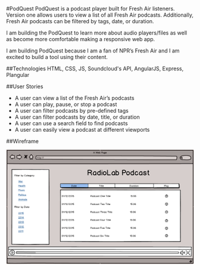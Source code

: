 #PodQuest
PodQuest is a podcast player built for Fresh Air listeners. Version one allows users to view a list of all Fresh Air podcasts. Additionally, Fresh Air podcasts can be filtered by tags, date, or duration. 

I am building the PodQuest to learn more about audio players/files as well as become more comfortable making a responsive web app. 

I am building PodQuest because I am a fan of NPR’s Fresh Air and I am excited to build a tool using their content.

##Technologies
HTML, CSS, JS, Soundcloud's API, AngularJS, Express, Plangular

##User Stories

- A user can view a list of the Fresh Air’s podcasts
- A user can play, pause, or stop a podcast
- A user can filter podcasts by pre-defined tags
- A user can filter podcasts by date, title, or duration
- A user can use a search field to find podcasts
- A user can easily view a podcast at different viewports

##Wireframe

![Wireframe](/planning/wireframe.png)